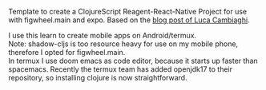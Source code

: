 Template to create a ClojureScript Reagent-React-Native Project for use with figwheel.main and expo.
Based on the [blog post of Luca Cambiaghi](https://www.lucacambiaghi.com/posts/react-native-cljs.html).


I use this learn to create mobile apps on Android/termux.  
Note: shadow-cljs is too resource heavy for use on my mobile phone, therefore I opted for figwheel.main.  
In termux I use doom emacs as code editor, because it starts up faster than spacemacs.
Recently the termux team has added openjdk17 to their repository, so installing clojure is now straightforward.
